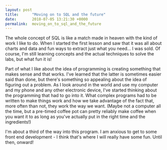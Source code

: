 ```yaml
---
layout: post
title:      "Moving on to SQL and the future"
date:       2018-07-05 13:21:30 +0000
permalink:  moving_on_to_sql_and_the_future
---
```



The whole concept of SQL is like a match made in heaven with the kind of work I like to do. When I started the first lesson and saw that it was all about charts and data and fun ways to extract just what you need... I was sold. Of course, I'm still learning concepts and the actual techniques to solve the labs, but what fun it is! 

Part of what I like about the idea of programming is creating something that makes sense and that works. I've learned that the latter is sometimes easier said than done, but there's something so appealing about the idea of figuring out a problem. As I look around in the world and use my computer and my phone and any other electronic device, I've started thinking about the programming that had to go into it. What complex programs had to be written to make things work and how we take advantage of the fact that, more often than not, they work the way we want. (Maybe not a computer all the time, but a pre-timed coffee pot can pretty reliably make coffee when you want it to as long as you've actually put in the right time and the ingredients!) 

I'm about a third of the way into this program. I am anxious to get to some front end development - I think that's where I will really have some fun. Until then, onward! 
